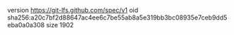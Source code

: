 version https://git-lfs.github.com/spec/v1
oid sha256:a20c7bf2d88647ac4ee6c7be55ab8a5e319bb3bc08935e7ceb9dd5eba0a0a308
size 1902
